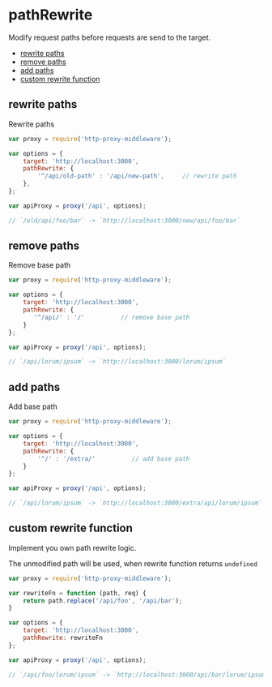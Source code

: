 # pathRewrite

Modify request paths before requests are send to the target.

<!-- MarkdownTOC autolink=true bracket=round -->

- [rewrite paths](#rewrite-paths)
- [remove paths](#remove-paths)
- [add paths](#add-paths)
- [custom rewrite function](#custom-rewrite-function)

<!-- /MarkdownTOC -->


## rewrite paths

Rewrite paths

```javascript
var proxy = require('http-proxy-middleware');

var options = {
    target: 'http://localhost:3000',
    pathRewrite: {
        '^/api/old-path' : '/api/new-path',     // rewrite path
    },
};

var apiProxy = proxy('/api', options);

// `/old/api/foo/bar` -> `http://localhost:3000/new/api/foo/bar`
```

## remove paths

Remove base path

```javascript
var proxy = require('http-proxy-middleware');

var options = {
    target: 'http://localhost:3000',
    pathRewrite: {
       '^/api/' : '/'          // remove base path
    }
};

var apiProxy = proxy('/api', options);

// `/api/lorum/ipsum` -> `http://localhost:3000/lorum/ipsum`
```

## add paths

Add base path 

```javascript
var proxy = require('http-proxy-middleware');

var options = {
    target: 'http://localhost:3000',
    pathRewrite: {
        '^/' : '/extra/'          // add base path
    }
};

var apiProxy = proxy('/api', options);

// `/api/lorum/ipsum` -> `http://localhost:3000/extra/api/lorum/ipsum`
```

## custom rewrite function

Implement you own path rewrite logic.

The unmodified path will be used, when rewrite function returns `undefined`

```javascript
var proxy = require('http-proxy-middleware');

var rewriteFn = function (path, req) {
    return path.replace('/api/foo', '/api/bar');
}

var options = {
    target: 'http://localhost:3000',
    pathRewrite: rewriteFn
};

var apiProxy = proxy('/api', options);

// `/api/foo/lorum/ipsum` -> `http://localhost:3000/api/bar/lorum/ipsum`
```
